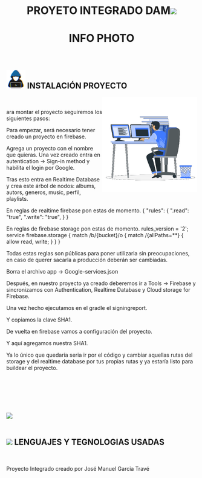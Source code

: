  <h1 align="center"><b> PROYETO INTEGRADO DAM</b><img src="https://media.giphy.com/media/hvRJCLFzcasrR4ia7z/giphy.gif" width="35"></h1>
<h1 align="center"><b> INFO PHOTO</b></h1>
<br>

## <picture><img src = "https://github.com/0xAbdulKhalid/0xAbdulKhalid/raw/main/assets/mdImages/about_me.gif" width = 50px></picture> **INSTALACIÓN PROYECTO**

<picture> <img align="right" src="https://github.com/0xAbdulKhalid/0xAbdulKhalid/raw/main/assets/mdImages/Right_Side.gif" width = 250px></picture>

<br>


ara montar el proyecto seguiremos los siguientes pasos:

Para empezar, será necesario tener creado un proyecto en firebase.

Agrega un proyecto con el nombre que quieras. Una vez creado entra en autentication -> Sign-in method y habilita el login por Google.

Tras esto entra en Realtime Database y crea este árbol de nodos: albums, autors, generos, music, perfil, playlists.

En reglas de realtime firebase pon estas de momento. { "rules": { ".read": "true", ".write": "true", } }

En reglas de firebase storage pon estas de momento. rules_version = '2'; service firebase.storage { match /b/{bucket}/o { match /{allPaths=**} { allow read, write; } } }

Todas estas reglas son públicas para poner utilizarla sin preocupaciones, en caso de querer sacarla a producción deberán ser cambiadas.

Borra el archivo app -> Google-services.json

Después, en nuestro proyecto ya creado deberemos ir a Tools -> Firebase y sincronizamos con Authentication, Realtime Database y Cloud storage for Firebase.

Una vez hecho ejecutamos en el gradle el signingreport.

Y copiamos la clave SHA1.

De vuelta en firebase vamos a configuración del proyecto.

Y aquí agregamos nuestra SHA1.

Ya lo único que quedaría seria ir por el código y cambiar aquellas rutas del storage y del realtime database por tus propias rutas y ya estaría listo para buildear el proyecto.

<br><br>

<br><br>

<img src="https://user-images.githubusercontent.com/73097560/115834477-dbab4500-a447-11eb-908a-139a6edaec5c.gif"><br><br>

## <img src="https://media2.giphy.com/media/QssGEmpkyEOhBCb7e1/giphy.gif?cid=ecf05e47a0n3gi1bfqntqmob8g9aid1oyj2wr3ds3mg700bl&rid=giphy.gif" width ="25"><b>  LENGUAJES Y TEGNOLOGIAS USADAS</b>
<br>

Proyecto Integrado creado por José Manuel Garcia Travé
